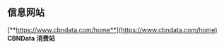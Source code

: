## **信息网站**



[**https://www.cbndata.com/home**](https://www.cbndata.com/home)   **CBNData** **消费站**

